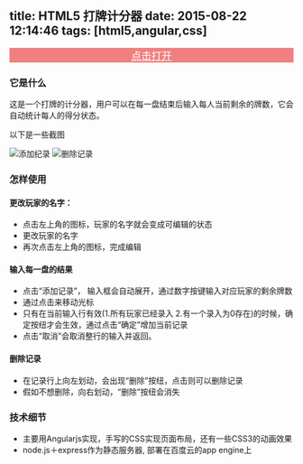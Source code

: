 title: HTML5 打牌计分器
date: 2015-08-22 12:14:46
tags: [html5,angular,css]
---

<div style="background:lightcoral; text-align: center; "><a style="font-family: Helvetica Neue, Helvetica, Arial;font-weight: 300; color:white; font-size: large;" 
href="http://bigtwo.duapp.com" target="_blank" rel="external">点击打开</a>
</div>


### 它是什么

这是一个打牌的计分器，用户可以在每一盘结束后输入每人当前剩余的牌数，它会自动统计每人的得分状态。

以下是一些截图

![添加纪录](app_1.png) ![删除记录](app_2.png)

### 怎样使用

#### 更改玩家的名字： 

* 点击左上角的图标，玩家的名字就会变成可编辑的状态
* 更改玩家的名字
* 再次点击左上角的图标，完成编辑

#### 输入每一盘的结果

* 点击“添加记录”， 输入框会自动展开，通过数字按键输入对应玩家的剩余牌数
* 通过点击来移动光标
* 只有在当前输入行有效(1.所有玩家已经录入 2.有一个录入为0存在)的时候，确定按纽才会生效，通过点击“确定”增加当前记录
* 点击“取消”会取消整行的输入并返回。

#### 删除记录

* 在记录行上向左划动，会出现“删除”按纽，点击则可以删除记录
* 假如不想删除，向右划动，“删除”按纽会消失

### 技术细节

* 主要用Angularjs实现，手写的CSS实现页面布局，还有一些CSS3的动画效果
* node.js＋express作为静态服务器, 部署在百度云的app engine上 


